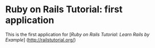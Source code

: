 # Ruby on Rails Tutorial: first application

This is the first application for 
[*Ruby on Rails Tutorial: Learn Rails by Example*] (http://railstutorial.org/)
